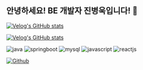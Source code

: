 ## 안녕하세요! BE 개발자 진병욱입니다! 👋

[![Velog's GitHub stats](https://velog-readme-stats.vercel.app/api/badge?name=cutepassions)](https://velog.io/@cutepassions)

[![Velog's GitHub stats](https://velog-readme-stats.vercel.app/api/list?name=cutepassions)](https://velog.io/@eungyeole)

![java](https://www.codenary.co.kr/widget/github-techstack/api?name=java) ![springboot](https://www.codenary.co.kr/widget/github-techstack/api?name=springboot) ![mysql](https://www.codenary.co.kr/widget/github-techstack/api?name=mysql) ![javascript](https://www.codenary.co.kr/widget/github-techstack/api?name=javascript) ![reactjs](https://www.codenary.co.kr/widget/github-techstack/api?name=reactjs) 

[![Github](https://www.codenary.co.kr/widget/github/api?username=진병욱)](https://www.codenary.co.kr/user-profile/detail/진병욱?github_ride=true&utm_source=github)

<!--
**cutepassions/cutepassions** is a ✨ _special_ ✨ repository because its `README.md` (this file) appears on your GitHub profile.

Here are some ideas to get you started:

- 🔭 I’m currently working on ...
- 🌱 I’m currently learning ...
- 👯 I’m looking to collaborate on ...
- 🤔 I’m looking for help with ...
- 💬 Ask me about ...
- 📫 How to reach me: ...
- 😄 Pronouns: ...
- ⚡ Fun fact: ...
-->
